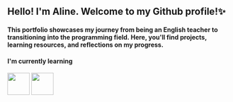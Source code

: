 ## Hello! I'm Aline. Welcome to my Github profile!✨
#### This portfolio showcases my journey from being an English teacher to transitioning into the programming field. Here, you'll find projects, learning resources, and reflections on my progress.

#### I'm currently learning
<img src="https://img.icons8.com/color/200/javascript.png" height='50' /> <img src="https://cdn.iconscout.com/icon/free/png-256/free-amazon-aws-3521268-2944772.png" height='50' />
